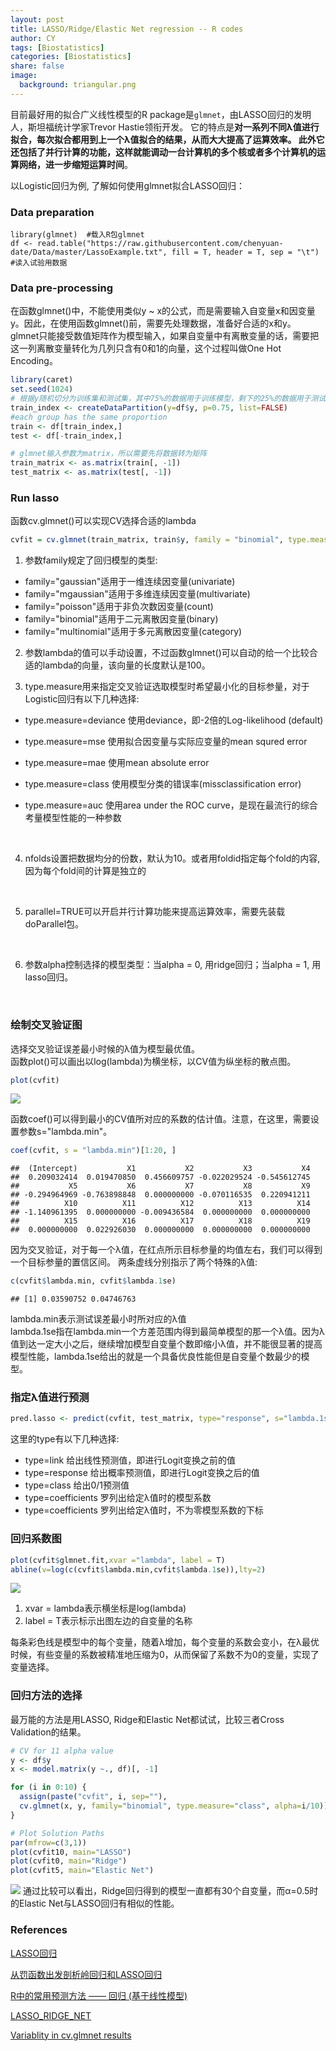 ```yaml
---
layout: post
title: LASSO/Ridge/Elastic Net regression -- R codes
author: CY
tags: [Biostatistics]
categories: [Biostatistics]
share: false
image:
  background: triangular.png 
---
```




目前最好用的拟合广义线性模型的R package是`glmnet`，由LASSO回归的发明人，斯坦福统计学家Trevor Hastie领衔开发。 它的特点是**对一系列不同λ值进行拟合，每次拟合都用到上一个λ值拟合的结果，从而大大提高了运算效率。 此外它还包括了并行计算的功能，这样就能调动一台计算机的多个核或者多个计算机的运算网络，进一步缩短运算时间**。



以Logistic回归为例, 了解如何使用glmnet拟合LASSO回归：  

### Data preparation

```
library(glmnet)  #载入R包glmnet
df <- read.table("https://raw.githubusercontent.com/chenyuan-date/Data/master/LassoExample.txt", fill = T, header = T, sep = "\t")  #读入试验用数据
```



### Data pre-processing

在函数glmnet()中，不能使用类似y ~ x的公式，而是需要输入自变量x和因变量y。因此，在使用函数glmnet()前，需要先处理数据，准备好合适的x和y。                
glmnet只能接受数值矩阵作为模型输入，如果自变量中有离散变量的话，需要把这一列离散变量转化为几列只含有0和1的向量，这个过程叫做One Hot Encoding。   

```r
library(caret)
set.seed(1024)
# 根据y随机切分为训练集和测试集，其中75%的数据用于训练模型，剩下的25%的数据用于测试。
train_index <- createDataPartition(y=df$y, p=0.75, list=FALSE)
#each group has the same proportion
train <- df[train_index,]
test <- df[-train_index,]

# glmnet输入参数为matrix，所以需要先将数据转为矩阵
train_matrix <- as.matrix(train[, -1])
test_matrix <- as.matrix(test[, -1])
```



### Run lasso

函数cv.glmnet()可以实现CV选择合适的lambda    

```r
cvfit = cv.glmnet(train_matrix, train$y, family = "binomial", type.measure = "class", nfolds = 10, alpha = 1)
```

1. 参数family规定了回归模型的类型:                 

- family="gaussian"适用于一维连续因变量(univariate)            
- family="mgaussian"适用于多维连续因变量(multivariate)            
- family="poisson"适用于非负次数因变量(count)         
- family="binomial"适用于二元离散因变量(binary)          
- family="multinomial"适用于多元离散因变量(category)       





2. 参数lambda的值可以手动设置，不过函数glmnet()可以自动的给一个比较合适的lambda的向量，该向量的长度默认是100。        

     



3. type.measure用来指定交叉验证选取模型时希望最小化的目标参量，对于Logistic回归有以下几种选择:     

- type.measure=deviance 使用deviance，即-2倍的Log-likelihood (default)                         

- type.measure=mse 使用拟合因变量与实际应变量的mean squred error    

- type.measure=mae 使用mean absolute error           

- type.measure=class 使用模型分类的错误率(missclassification error)       

- type.measure=auc 使用area under the ROC curve，是现在最流行的综合考量模型性能的一种参数    

  ​

4. nfolds设置把数据均分的份数，默认为10。或者用foldid指定每个fold的内容, 因为每个fold间的计算是独立的

   ​

5. parallel=TRUE可以开启并行计算功能来提高运算效率，需要先装载doParallel包。

   ​

6. 参数alpha控制选择的模型类型：当alpha = 0, 用ridge回归；当alpha = 1, 用lasso回归。

   ​

### 绘制交叉验证图

选择交叉验证误差最小时候的λ值为模型最优值。     
函数plot()可以画出以log(lambda)为横坐标，以CV值为纵坐标的散点图。           

```r
plot(cvfit)
```

![](/images/LASSO-unnamed-chunk-5-1.png)



函数coef()可以得到最小的CV值所对应的系数的估计值。注意，在这里，需要设置参数s="lambda.min"。   

```r
coef(cvfit, s = "lambda.min")[1:20, ]
```

```
##  (Intercept)           X1           X2           X3           X4 
##  0.209032414  0.019470850  0.456609757 -0.022029524 -0.545612745 
##           X5           X6           X7           X8           X9 
## -0.294964969 -0.763898848  0.000000000 -0.070116535  0.220941211 
##          X10          X11          X12          X13          X14 
## -1.140961395  0.000000000 -0.009436584  0.000000000  0.000000000 
##          X15          X16          X17          X18          X19 
##  0.000000000  0.022926030  0.000000000  0.000000000  0.000000000
```



因为交叉验证，对于每一个λ值，在红点所示目标参量的均值左右，我们可以得到一个目标参量的置信区间。 两条虚线分别指示了两个特殊的λ值:      

```r
c(cvfit$lambda.min, cvfit$lambda.1se)
```

```
## [1] 0.03590752 0.04746763
```

lambda.min表示测试误差最小时所对应的λ值          
lambda.1se指在lambda.min一个方差范围内得到最简单模型的那一个λ值。因为λ值到达一定大小之后，继续增加模型自变量个数即缩小λ值，并不能很显著的提高模型性能，lambda.1se给出的就是一个具备优良性能但是自变量个数最少的模型。



### 指定λ值进行预测

```r
pred.lasso <- predict(cvfit, test_matrix, type="response", s="lambda.1se")
```

这里的type有以下几种选择:

- type=link 给出线性预测值，即进行Logit变换之前的值      
- type=response 给出概率预测值，即进行Logit变换之后的值             
- type=class 给出0/1预测值                  
- type=coefficients 罗列出给定λ值时的模型系数
- type=coefficients 罗列出给定λ值时，不为零模型系数的下标




### 回归系数图

```r
plot(cvfit$glmnet.fit,xvar ="lambda", label = T) 
abline(v=log(c(cvfit$lambda.min,cvfit$lambda.1se)),lty=2)
```

![](/images/LASSO-unnamed-chunk-9-1.png)

1. xvar = lambda表示横坐标是log(lambda)           
2. label = T表示标示出图左边的自变量的名称         

每条彩色线是模型中的每个变量，随着λ增加，每个变量的系数会变小，在λ最优时候，有些变量的系数被精准地压缩为0，从而保留了系数不为0的变量，实现了变量选择。



### 回归方法的选择

最万能的方法是用LASSO, Ridge和Elastic Net都试试，比较三者Cross Validation的结果。      

```r
# CV for 11 alpha value
y <- df$y
x <- model.matrix(y ~., df)[, -1]

for (i in 0:10) {
  assign(paste("cvfit", i, sep=""),
  cv.glmnet(x, y, family="binomial", type.measure="class", alpha=i/10))
}

# Plot Solution Paths
par(mfrow=c(3,1))
plot(cvfit10, main="LASSO")
plot(cvfit0, main="Ridge")
plot(cvfit5, main="Elastic Net")
```

![](/images/LASSO-unnamed-chunk-10-1.png)
通过比较可以看出，Ridge回归得到的模型一直都有30个自变量，而α=0.5时的Elastic Net与LASSO回归有相似的性能。



### References

[LASSO回归](https://mp.weixin.qq.com/s?__biz=MjM5NDQ3NTkwMA==&mid=2650141539&idx=1&sn=a87131323374c4c88d21815b42a55bc3&chksm=be86697089f1e066ed4c11e5424b0e1c77559f5ec8c1010b43a238378ff6a8bba7a31727dbfb&mpshare=1&scene=1&srcid=1011tq3IpVfQceauJTYWdzWb&pass_ticket=%2BQmzqwLJ7i94zI9u3OemX6KuVwQooQBl2zUxBSpM4hPdyp4uQsp2nXmpNojPLH6u#rd)             

[从罚函数出发剖析岭回归和LASSO回归](https://mp.weixin.qq.com/s?__biz=MzA5NjQ3MzE2NA==&mid=402778142&idx=1&sn=57dbc7589e608967ab119839582a31bc&mpshare=1&scene=1&srcid=1213SEDEaXYoYLb2WCnaPqRZ&pass_ticket=%2BQmzqwLJ7i94zI9u3OemX6KuVwQooQBl2zUxBSpM4hPdyp4uQsp2nXmpNojPLH6u#rd)                     

[R中的常用预测方法 —— 回归 (基于线性模型)](https://mp.weixin.qq.com/s?__biz=MzUzMTE2ODg1OA==&mid=2247483665&idx=1&sn=5600048770fe8bd02f3aeec666da2cbb&chksm=fa47ea24cd3063321307453455569e8be9a5407a6ffa7f7284e49a038aef9f6c1cabac4acf49&mpshare=1&scene=1&srcid=1211evnN0wYtNJkwL2uKm2Ke&pass_ticket=%2BQmzqwLJ7i94zI9u3OemX6KuVwQooQBl2zUxBSpM4hPdyp4uQsp2nXmpNojPLH6u#rd)                       

[LASSO_RIDGE_NET](http://www4.stat.ncsu.edu/~post/josh/LASSO_Ridge_Elastic_Net_-_Examples.html)    

[Variablity in cv.glmnet results](https://stats.stackexchange.com/questions/97777/variablity-in-cv-glmnet-results)     











